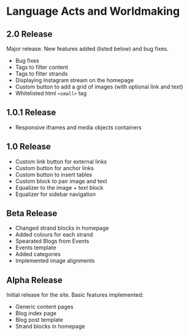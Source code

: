 # Language Acts and Worldmaking

## 2.0 Release
Major release. New features added (listed below) and bug fixes.
* Bug fixes
* Tags to filter content
* Tags to filter strands
* Displaying Instagram stream on the homepage
* Custom button to add a grid of images (with optional link and text)
* Whitelisted html `<small>` tag

## 1.0.1 Release
* Responsive iframes and media objects containers

## 1.0 Release
* Custom link button for external links
* Custom button for anchor links
* Custom button to insert tables
* Custom block to pair image and text
* Equalizer to the image + text block
* Equalizer for sidebar navigation

## Beta Release
* Changed strand blocks in homepage
* Added colours for each strand
* Spearated Blogs from Events
* Events template
* Added categories
* Implemented image alignments

## Alpha Release
Initial release for the site.
Basic features implemented:
* Generic content pages
* Blog index page
* Blog post template
* Strand blocks in homepage